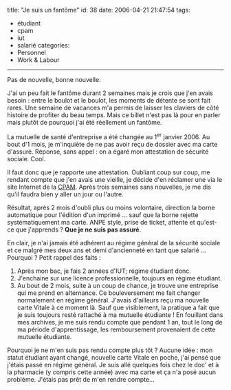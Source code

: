 title: "Je suis un fantôme"
id: 38
date: 2006-04-21 21:47:54
tags:
- étudiant
- cpam
- iut
- salarié
categories:
- Personnel
- Work & Labour
---

Pas de nouvelle, bonne nouvelle.

J'ai un peu fait le fantôme durant 2 semaines mais je crois que j'en avais besoin : entre le boulot et le boulot, les moments de détente se sont fait rares. Une semaine de vacances m'a permis de laisser les claviers de côté histoire de profiter du beau temps. Mais ce billet n'est pas là pour en parler mais plutôt de pourquoi j'ai été réellement un fantôme.

<!--more-->

La mutuelle de santé d'entreprise a été changée au 1<sup>er</sup> janvier 2006\. Au bout d'1 mois, je m'inquiète de ne pas avoir reçu de dossier avec ma carte d'assuré. Réponse, sans appel : on a égaré mon attestation de sécurité sociale. Cool.

Il faut donc que je rapporte une attestation. Oubliant coup sur coup, me rendant compte que j'en avais une vieille, je décide d'en réclamer une via le site Internet de la [<acronym title="Caisse Primaire d'Assurance Maladie">CPAM</acronym>](http://www.ameli.fr/). Après trois semaines sans nouvelles, je me dis qu'il faudra bien y aller un jour ou l'autre.

Résultat, après 2 mois d'oubli plus ou moins volontaire, direction la borne automatique pour l'édition d'un imprimé ... sauf que la borne rejette systématiquement ma carte. ANPE style, prise de ticket, attente et qu'est-ce que j'apprends ? **Que je ne suis pas assuré**.

En clair, je n'ai jamais été adhérent au régime général de la sécurité sociale et ce malgré mes deux ans et demi d'ancienneté en tant que salarié ... Pourquoi ? Petit rappel des faits :

1.  Après mon bac, je fais 2 années d'IUT; régime étudiant donc.
2.  J'enchaine sur une licence professionnelle, toujours en régime étudiant.
3.  Au bout de 2 mois, suite à un coup de chance, je trouve une entreprise qui me prend en alternance. Ce bouleversement me fait changer normalement en régime général. J'avais d'ailleurs reçu ma nouvelle carte Vitale à ce moment là. Sauf que visiblement, la pratique a fait que je suis toujours resté rattaché à ma mutuelle étudiante ! En fouillant dans mes archives, je me suis rendu compte que pendant 1 an, tout le long de ma période d'apprentissage, les remboursement provenaient de cette mutuelle étudiante.

Pourquoi je ne m'en suis pas rendu compte plus tôt ? Aucune idée : mon statut étudiant ayant changé, nouvelle carte Vitale en poche, j'ai pensé que j'étais passé en régime général. Je suis allé quelques fois chez le doc' et à la pharmacie (y compris cette année) avec ma carte et ça n'a posé aucun problème. J'étais pas prêt de m'en rendre compte...